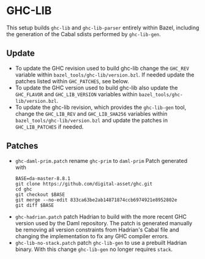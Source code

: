 # GHC-LIB

This setup builds `ghc-lib` and `ghc-lib-parser` entirely within Bazel,
including the generation of the Cabal sdists performed by `ghc-lib-gen`.

## Update

- To update the GHC revision used to build ghc-lib change the `GHC_REV`
  variable within `bazel_tools/ghc-lib/version.bzl`.
  If needed update the patches listed within `GHC_PATCHES`, see below.
- To update the GHC version used to build ghc-lib also update the `GHC_FLAVOR`
  and `GHC_LIB_VERSION` variables within `bazel_tools/ghc-lib/version.bzl`.
- To update the ghc-lib revision, which provides the `ghc-lib-gen` tool, change
  the `GHC_LIB_REV` and `GHC_LIB_SHA256` variables within
  `bazel_tools/ghc-lib/version.bzl` and update the patches in `GHC_LIB_PATCHES`
  if needed.

## Patches

- `ghc-daml-prim.patch` rename `ghc-prim` to `daml-prim`
    Patch generated with
    ```
    BASE=da-master-8.8.1
    git clone https://github.com/digital-asset/ghc.git
    cd ghc
    git checkout $BASE
    git merge --no-edit 833ca63be2ab14871874ccb6974921e8952802e
    git diff $BASE
    ```
- `ghc-hadrian.patch` patch Hadrian to build with the more recent GHC version
    used by the Daml repository. The patch is generated manually be removing
    all version constraints from Hadrian's Cabal file and changing the
    implementation to fix any GHC compiler errors.
- `ghc-lib-no-stack.patch` patch `ghc-lib-gen` to use a prebuilt Hadrian binary.
    With this change `ghc-lib-gen` no longer requires `stack`.
